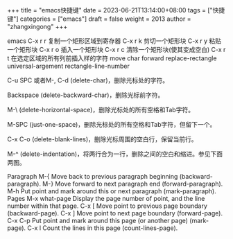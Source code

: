 +++
title = "emacs快捷键"
date = 2023-06-21T13:14:00+08:00
tags = ["快捷键"]
categories = ["emacs"]
draft = false
weight = 2013
author = "zhangxingong"
+++

emacs
C-x r r 复制一个矩形区域到寄存器
C-x r k 剪切一个矩形块
C-x r y 粘贴一个矩形块
C-x r o 插入一个矩形块
C-x r c 清除一个矩形块(使其变成空白)
C-x r t 在选定区域的所有列前插入样的字符
move char forward
replace-rectangle
universal-argement rectangle-line-number

C-u SPC 或者M-,
C-d (delete-char)，删除光标处的字符。

Backspace (delete-backward-char)，删除光标前字符。

M-\\ (delete-horizontal-space)，删除光标处的所有空格和Tab字符。

M-SPC (just-one-space)，删除光标处的所有空格和Tab字符，但留下一个。

C-x C-o (delete-blank-lines)，删除光标周围的空白行，保留当前行。

M-^ (delete-indentation)，将两行合为一行，删除之间的空白和缩进。参见下面两图。

Paragraph
M-{
Move back to previous paragraph beginning (backward-paragraph).
M-}
Move forward to next paragraph end (forward-paragraph).
M-h
Put point and mark around this or next paragraph (mark-paragraph).
Pages
M-x
what-page Display the page number of point, and the line number within that page.
C-x [
Move point to previous page boundary (backward-page).
C-x ]
Move point to next page boundary (forward-page).
C-x C-p
Put point and mark around this page (or another page) (mark-page).
C-x l
Count the lines in this page (count-lines-page).
